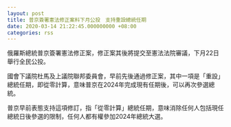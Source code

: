 ```yaml
---
layout: post
title: 普京簽署憲法修正案料下月公投　支持重設總統任期
date: 2020-03-14 21:22:45.000000000 +08:00
categories: rss
---
```


俄羅斯總統普京簽署憲法修正案，修正案其後將提交至憲法法院審議，下月22日舉行全民公投。

國會下議院杜馬及上議院聯邦委員會，早前先後通過修正案，其中一項是「重設」總統任期，即從零計算，意味普京在2024年完成現有任期後，可以再次參選總統。

普京早前表態支持這項修訂，指「從零計算」總統任期，意味消除任何人包括現任總統日後參選的限制，任何人都有權參加2024年總統大選。
